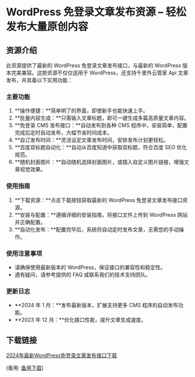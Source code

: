  # WordPress 免登录文章发布资源 – 轻松发布大量原创内容

 ## 资源介绍

 此资源提供了最新的 WordPress 免登录文章发布接口，与最新的 WordPress 版本完美兼容。这款资源不仅仅适用于 WordPress，还支持千里外云管家 Api 文章发布，并具备以下实用功能：

 ### 主要功能

 1. **操作便捷：**简单明了的界面，即使新手也能快速上手。
 2. **批量内容生成：**只需输入文章标题，即可一键生成多篇高质量文章内容。
 3. **免登录 CMS 发布接口：**自动发布到各种 CMS 程序中，安装简单，配置完成后定时自动发布，大幅节省时间成本。
 4. **自订发布时间：**灵活设定文章发布时间，安排发布计划更轻松。
 5. **百度双标题自动化：**自动从百度知道中获取双标题，符合百度 SEO 优化规范。
 6. **随机封面图片：**自动随机选择封面图片，或插入自定义图片链接，增强文章视觉效果。

 ### 使用指南

 1. **下载资源：**点击下载按钮获取最新的 WordPress 免登录文章发布接口资源。
 2. **安装与配置：**遵循详细的安装指南，将接口文件上传到 WordPress 网站并正确配置。
 3. **自动化发布：**配置完毕后，系统将自动定时发布文章，无需您的手动操作。

 ### 使用注意事项

 - 请确保使用最新版本的 WordPress，保证接口的兼容性和稳定性。
 - 遇有疑问，请参考提供的 FAQ 或联系我们的技术支持团队。

 ### 更新日志

 - **2024 年 1 月：**发布最新版本，扩展支持更多 CMS 程序的自动发布功能。
 - **2023 年 12 月：**优化接口性能，提升文章生成速度。

 ## 下载链接
 [2024年最新WordPress免登录文章发布接口下载](https://pan.quark.cn/s/6a2e2afdd549) 

 (备用: [备用下载](https://pan.baidu.com/s/156sNI_8LyPxn0An2dTJPQQ?pwd=1234))
